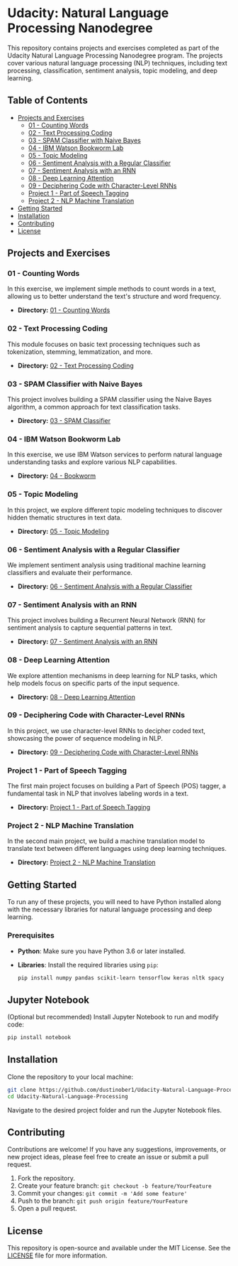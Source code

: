 # Udacity: Natural Language Processing Nanodegree

This repository contains projects and exercises completed as part of the Udacity Natural Language Processing Nanodegree program. The projects cover various natural language processing (NLP) techniques, including text processing, classification, sentiment analysis, topic modeling, and deep learning.

## Table of Contents

- [Projects and Exercises](#projects-and-exercises)
  - [01 - Counting Words](#01---counting-words)
  - [02 - Text Processing Coding](#02---text-processing-coding)
  - [03 - SPAM Classifier with Naive Bayes](#03---spam-classifier-with-naive-bayes)
  - [04 - IBM Watson Bookworm Lab](#04---ibm-watson-bookworm-lab)
  - [05 - Topic Modeling](#05---topic-modeling)
  - [06 - Sentiment Analysis with a Regular Classifier](#06---sentiment-analysis-with-a-regular-classifier)
  - [07 - Sentiment Analysis with an RNN](#07---sentiment-analysis-with-an-rnn)
  - [08 - Deep Learning Attention](#08---deep-learning-attention)
  - [09 - Deciphering Code with Character-Level RNNs](#09---deciphering-code-with-character-level-rnns)
  - [Project 1 - Part of Speech Tagging](#project-1---part-of-speech-tagging)
  - [Project 2 - NLP Machine Translation](#project-2---nlp-machine-translation)
- [Getting Started](#getting-started)
- [Installation](#installation)
- [Contributing](#contributing)
- [License](#license)

## Projects and Exercises

### 01 - Counting Words

In this exercise, we implement simple methods to count words in a text, allowing us to better understand the text's structure and word frequency.

- **Directory:** [01 - Counting Words](https://github.com/dustinober1/Udacity-Natural-Language-Processing/tree/main/01%20-%20Counting%20Words)

### 02 - Text Processing Coding

This module focuses on basic text processing techniques such as tokenization, stemming, lemmatization, and more.

- **Directory:** [02 - Text Processing Coding](https://github.com/dustinober1/Udacity-Natural-Language-Processing/tree/main/02%20-%20Text%20Processing%20Coding)

### 03 - SPAM Classifier with Naive Bayes

This project involves building a SPAM classifier using the Naive Bayes algorithm, a common approach for text classification tasks.

- **Directory:** [03 - SPAM Classifier](https://github.com/dustinober1/Udacity-Natural-Language-Processing/tree/main/03%20-%20SPAM%20Classifier)

### 04 - IBM Watson Bookworm Lab

In this exercise, we use IBM Watson services to perform natural language understanding tasks and explore various NLP capabilities.

- **Directory:** [04 - Bookworm](https://github.com/dustinober1/Udacity-Natural-Language-Processing/tree/main/04%20-%20Bookworm)

### 05 - Topic Modeling

In this project, we explore different topic modeling techniques to discover hidden thematic structures in text data.

- **Directory:** [05 - Topic Modeling](https://github.com/dustinober1/Udacity-Natural-Language-Processing/tree/main/05%20-%20Topic%20Modeling)

### 06 - Sentiment Analysis with a Regular Classifier

We implement sentiment analysis using traditional machine learning classifiers and evaluate their performance.

- **Directory:** [06 - Sentiment Analysis with a Regular Classifier](https://github.com/dustinober1/Udacity-Natural-Language-Processing/tree/main/06%20-%20Sentiment%20Analysis%20with%20a%20Regular%20Classifier)

### 07 - Sentiment Analysis with an RNN

This project involves building a Recurrent Neural Network (RNN) for sentiment analysis to capture sequential patterns in text.

- **Directory:** [07 - Sentiment Analysis with an RNN](https://github.com/dustinober1/Udacity-Natural-Language-Processing/tree/main/07%20-%20Sentiment%20Analysis%20with%20an%20RNN)

### 08 - Deep Learning Attention

We explore attention mechanisms in deep learning for NLP tasks, which help models focus on specific parts of the input sequence.

- **Directory:** [08 - Deep Learning Attention](https://github.com/dustinober1/Udacity-Natural-Language-Processing/tree/main/08%20-%20Deep%20Learning%20Attention)

### 09 - Deciphering Code with Character-Level RNNs

In this project, we use character-level RNNs to decipher coded text, showcasing the power of sequence modeling in NLP.

- **Directory:** [09 - Deciphering Code with Character-Level RNNs](https://github.com/dustinober1/Udacity-Natural-Language-Processing/tree/main/09%20-%20Deciphering%20Code%20with%20Character-Level%20RNNs)

### Project 1 - Part of Speech Tagging

The first main project focuses on building a Part of Speech (POS) tagger, a fundamental task in NLP that involves labeling words in a text.

- **Directory:** [Project 1 - Part of Speech Tagging](https://github.com/dustinober1/Udacity-Natural-Language-Processing/tree/main/Project%201%20-%20Part%20of%20Speech%20Tagging)

### Project 2 - NLP Machine Translation

In the second main project, we build a machine translation model to translate text between different languages using deep learning techniques.

- **Directory:** [Project 2 - NLP Machine Translation](https://github.com/dustinober1/Udacity-Natural-Language-Processing/tree/main/Project%202%20-%20NLP%20Machine%20Translation)

## Getting Started

To run any of these projects, you will need to have Python installed along with the necessary libraries for natural language processing and deep learning.

### Prerequisites

- **Python**: Make sure you have Python 3.6 or later installed.
- **Libraries**: Install the required libraries using `pip`:

  ```bash
  pip install numpy pandas scikit-learn tensorflow keras nltk spacy
  ```
## Jupyter Notebook

(Optional but recommended) Install Jupyter Notebook to run and modify code:

```bash
pip install notebook
```
## Installation

Clone the repository to your local machine:

```bash
git clone https://github.com/dustinober1/Udacity-Natural-Language-Processing.git
cd Udacity-Natural-Language-Processing
```
Navigate to the desired project folder and run the Jupyter Notebook files.

## Contributing

Contributions are welcome! If you have any suggestions, improvements, or new project ideas, please feel free to create an issue or submit a pull request.

1. Fork the repository.
2. Create your feature branch: `git checkout -b feature/YourFeature`
3. Commit your changes: `git commit -m 'Add some feature'`
4. Push to the branch: `git push origin feature/YourFeature`
5. Open a pull request.

## License

This repository is open-source and available under the MIT License. See the [LICENSE](LICENSE) file for more information.
